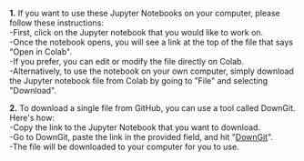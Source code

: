 **1.** If you want to use these Jupyter Notebooks on your computer, please follow these instructions:  
-First, click on the Jupyter notebook that you would like to work on.  
-Once the notebook opens, you will see a link at the top of the file that says "Open in Colab".  
-If you prefer, you can edit or modify the file directly on Colab.  
-Alternatively, to use the notebook on your own computer, simply download the Jupyter notebook file from Colab by going to "File" and selecting "Download".  

**2.** To download a single file from GitHub, you can use a tool called DownGit. Here's how:  
-Copy the link to the Jupyter Notebook that you want to download.  
-Go to DownGit, paste the link in the provided field, and hit "[DownGit](https://minhaskamal.github.io/DownGit/#/home)".  
-The file will be downloaded to your computer for you to use.
